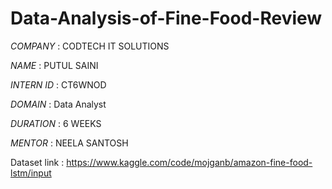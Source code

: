 # Data-Analysis-of-Fine-Food-Review

*COMPANY* : CODTECH IT SOLUTIONS

*NAME* : PUTUL SAINI

*INTERN ID* : CT6WNOD

*DOMAIN* : Data Analyst

*DURATION* : 6 WEEKS

*MENTOR* : NEELA SANTOSH

Dataset link : https://www.kaggle.com/code/mojganb/amazon-fine-food-lstm/input

